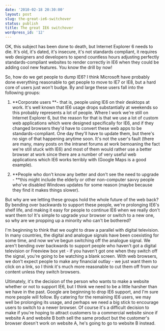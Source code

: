 ```yaml
---
date: '2010-02-18 20:30:00'
layout: post
slug: the-great-ie6-switchover
status: publish
title: The great IE6 switchover
wordpress_id: '12'
---
```


OK, this subject has been done to death, but Internet Explorer 6 needs to die. It's old, it's dated, it's insecure, it's not standards compliant, it requires web designers and developers to spend countless hours adjusting perfectly standards-compliant websites to render correctly in IE6 when they could be adding cool new features. You know the drill by now!

So, how do we get people to dump IE6? I think Microsoft have probably done everything reasonable to get people to move to IE7 or IE8, but a hard core of users just won't budge. By and large these users fall into the following groups:


  1. **Corporate users **- that is, people using IE6 on their desktops at work. It's well known that IE6 usage drops substantially at weekends so this probably represents a lot of people. Where I work we're still on Internet Explorer 6, but the reason for that is that we use a lot of custom web applications which were designed specifically for IE6, and if they changed browsers they'd have to convert these web apps to be standards-compliant. One day they'll have to update them, but there's no sign of that happening anytime soon. It's not the user's fault (there are many, many posts on the intranet forums at work bemoaning the fact we're still stuck with IE6) and most of them would rather use a better browser at work since there are a number of very useful web applications which IE6 works terribly with (Google Maps is a good example).


  2. **People who don't know any better and don't see the need to upgrade - **this might include the elderly or other non-computer savvy people who've disabled Windows updates for some reason (maybe because they find it makes things slower).


But why are we letting these groups hold the whole future of the web back? By bending over backwards to support these people, we're prolonging IE6's shelf life, and making it easy for people to continue IE6 when we really don't want them to! It's simple to upgrade your browser or switch to a new one, so why are we propping up a minority who can't be bothered?

I'm beginning to think that we ought to draw a parallel with digital television. In many countries, the digital and analogue signals have been coexisting for some time, and now we've begun switching off the analogue signal. We aren't bending over backwards to support people who haven't got a digital television or Freeview box yet - if you haven't got one when they switch off the signal, you're going to be watching a blank screen. With web browsers, we don't expect people to make any financial outlay - we just want them to click on a link, so I think it's much more reasonable to cut them off from our content unless they switch browsers.

Ultimately, it's the decision of the person who wants to make a website whether or not to support IE6, but I think we need to be a little harsher than we have in the past. Google are beginning to drop IE6 support, and I'm sure more people will follow. By catering for the remaining IE6 users, we may well be prolonging its usage, and perhaps we need a big stick to encourage users to switch to a newer browser. Of course it's a difficult decision to make if you're hoping to attract customers to a commercial website since if website A and website B both sell the same product but the customer's browser doesn't work on website A, he's going to go to website B instead.
